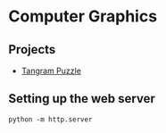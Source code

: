 # Computer Graphics

## Projects

  - [Tangram Puzzle](tangram/README.md)

## Setting up the web server

```
python -m http.server
```

